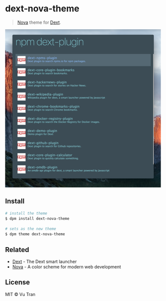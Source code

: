 # dext-nova-theme

> [Nova](http://www.trevordmiller.com/nova/) theme for [Dext](https://github.com/vutran/dext).

![](screenshot.png?raw=true)

## Install

```bash
# install the theme
$ dpm install dext-nova-theme

# sets as the new theme
$ dpm theme dext-nova-theme
```

## Related

- [Dext](https://github.com/vutran/dext) - The Dext smart launcher
- [Nova](https://github.com/trevordmiller/nova) - A color scheme for modern web development

## License

MIT © Vu Tran
